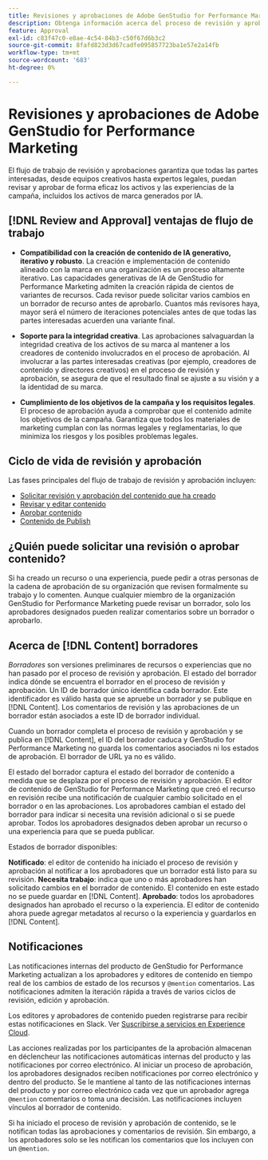 ```yaml
---
title: Revisiones y aprobaciones de Adobe GenStudio for Performance Marketing
description: Obtenga información acerca del proceso de revisión y aprobación de GenStudio for Performance Marketing.
feature: Approval
exl-id: c83f47c0-e8ae-4c54-84b3-c50f67d6b3c2
source-git-commit: 8fafd823d3d67cadfe095857723ba1e57e2a14fb
workflow-type: tm+mt
source-wordcount: '683'
ht-degree: 0%

---
```


# Revisiones y aprobaciones de Adobe GenStudio for Performance Marketing

El flujo de trabajo de revisión y aprobaciones garantiza que todas las partes interesadas, desde equipos creativos hasta expertos legales, puedan revisar y aprobar de forma eficaz los activos y las experiencias de la campaña, incluidos los activos de marca generados por IA.

## [!DNL Review and Approval] ventajas de flujo de trabajo

* **Compatibilidad con la creación de contenido de IA generativo, iterativo y robusto**. La creación e implementación de contenido alineado con la marca en una organización es un proceso altamente iterativo. Las capacidades generativas de IA de GenStudio for Performance Marketing admiten la creación rápida de cientos de variantes de recursos. Cada revisor puede solicitar varios cambios en un borrador de recurso antes de aprobarlo. Cuantos más revisores haya, mayor será el número de iteraciones potenciales antes de que todas las partes interesadas acuerden una variante final.

* **Soporte para la integridad creativa**. Las aprobaciones salvaguardan la integridad creativa de los activos de su marca al mantener a los creadores de contenido involucrados en el proceso de aprobación. Al involucrar a las partes interesadas creativas (por ejemplo, creadores de contenido y directores creativos) en el proceso de revisión y aprobación, se asegura de que el resultado final se ajuste a su visión y a la identidad de su marca.

* **Cumplimiento de los objetivos de la campaña y los requisitos legales**. El proceso de aprobación ayuda a comprobar que el contenido admite los objetivos de la campaña. Garantiza que todos los materiales de marketing cumplan con las normas legales y reglamentarias, lo que minimiza los riesgos y los posibles problemas legales.

## Ciclo de vida de revisión y aprobación

Las fases principales del flujo de trabajo de revisión y aprobación incluyen:

* [Solicitar revisión y aprobación del contenido que ha creado](./request-review.md)
* [Revisar y editar contenido](./review-and-edit.md)
* [Aprobar contenido](./approve-content.md)
* [Contenido de Publish](./publish-content.md)

## ¿Quién puede solicitar una revisión o aprobar contenido?

Si ha creado un recurso o una experiencia, puede pedir a otras personas de la cadena de aprobación de su organización que revisen formalmente su trabajo y lo comenten. Aunque cualquier miembro de la organización GenStudio for Performance Marketing puede revisar un borrador, solo los aprobadores designados pueden realizar comentarios sobre un borrador o aprobarlo.

## Acerca de [!DNL Content] borradores

_Borradores_ son versiones preliminares de recursos o experiencias que no han pasado por el proceso de revisión y aprobación. El estado del borrador indica dónde se encuentra el borrador en el proceso de revisión y aprobación. Un ID de borrador único identifica cada borrador. Este identificador es válido hasta que se apruebe un borrador y se publique en [!DNL Content]. Los comentarios de revisión y las aprobaciones de un borrador están asociados a este ID de borrador individual.

Cuando un borrador completa el proceso de revisión y aprobación y se publica en [!DNL Content], el ID del borrador caduca y GenStudio for Performance Marketing no guarda los comentarios asociados ni los estados de aprobación. El borrador de URL ya no es válido.

El estado del borrador captura el estado del borrador de contenido a medida que se desplaza por el proceso de revisión y aprobación. El editor de contenido de GenStudio for Performance Marketing que creó el recurso en revisión recibe una notificación de cualquier cambio solicitado en el borrador o en las aprobaciones. Los aprobadores cambian el estado del borrador para indicar si necesita una revisión adicional o si se puede aprobar. Todos los aprobadores designados deben aprobar un recurso o una experiencia para que se pueda publicar.

Estados de borrador disponibles:

**Notificado**: el editor de contenido ha iniciado el proceso de revisión y aprobación al notificar a los aprobadores que un borrador está listo para su revisión.
**Necesita trabajo**: indica que uno o más aprobadores han solicitado cambios en el borrador de contenido. El contenido en este estado no se puede guardar en [!DNL Content].
**Aprobado**: todos los aprobadores designados han aprobado el recurso o la experiencia. El editor de contenido ahora puede agregar metadatos al recurso o la experiencia y guardarlos en [!DNL Content].

## Notificaciones

Las notificaciones internas del producto de GenStudio for Performance Marketing actualizan a los aprobadores y editores de contenido en tiempo real de los cambios de estado de los recursos y `@mention` comentarios. Las notificaciones admiten la iteración rápida a través de varios ciclos de revisión, edición y aprobación.

Los editores y aprobadores de contenido pueden registrarse para recibir estas notificaciones en Slack. Ver [Suscribirse a servicios en Experience Cloud](https://experienceleague.adobe.com/en/docs/core-services/interface/features/account-preferences#slack).

Las acciones realizadas por los participantes de la aprobación almacenan en déclencheur las notificaciones automáticas internas del producto y las notificaciones por correo electrónico. Al iniciar un proceso de aprobación, los aprobadores designados reciben notificaciones por correo electrónico y dentro del producto. Se le mantiene al tanto de las notificaciones internas del producto y por correo electrónico cada vez que un aprobador agrega `@mention` comentarios o toma una decisión. Las notificaciones incluyen vínculos al borrador de contenido.

Si ha iniciado el proceso de revisión y aprobación de contenido, se le notifican todas las aprobaciones y comentarios de revisión. Sin embargo, a los aprobadores solo se les notifican los comentarios que los incluyen con un `@mention`.
